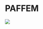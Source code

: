 # PAFFEM

<img src="https://capsule-render.vercel.app/api?type=waving&color=auto&height=200&section=header&text=PAFFEM_Reference&fontSize=90" />
